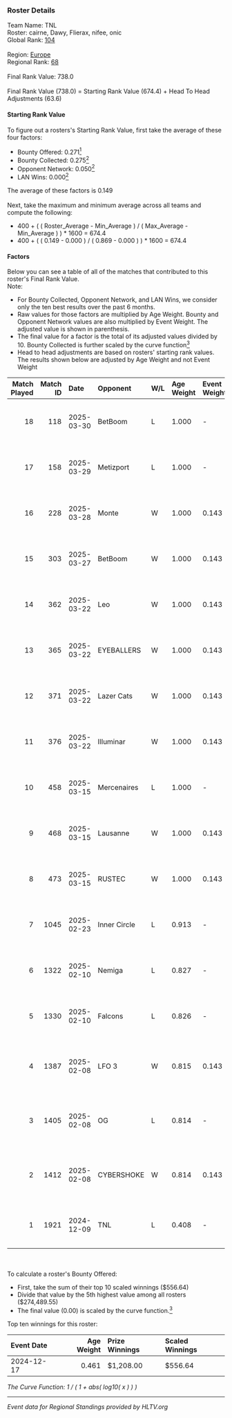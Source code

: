 ### Roster Details<br />
Team Name: TNL<br />
Roster: cairne, Dawy, Flierax, nifee, onic<br />
Global Rank: [104](../../standings_global_2025_04_07.md)<br />
<br />
Region: [Europe]( ../../standings_europe_2025_04_07.md)<br />
Regional Rank: [68]( ../../standings_europe_2025_04_07.md)<br />
<br />
Final Rank Value:  738.0<br />
<br />
Final Rank Value (738.0) = Starting Rank Value (674.4) + Head To Head Adjustments (63.6)<br />

#### Starting Rank Value<br />
To figure out a rosters's Starting Rank Value, first take the average of these four factors:<br />
- Bounty Offered: 0.271[<sup>1</sup>](#table2)
- Bounty Collected: 0.275[<sup>2</sup>](#table1)
- Opponent Network: 0.050[<sup>2</sup>](#table1)
- LAN Wins: 0.000[<sup>2</sup>](#table1)

The average of these factors is 0.149<br />
<br />
Next, take the maximum and minimum average across all teams and compute the following:<br />
- 400 + ( ( Roster_Average - Min_Average ) / ( Max_Average - Min_Average ) ) * 1600 = 674.4
- 400 + ( ( 0.149 - 0.000 ) / ( 0.869 - 0.000 ) ) * 1600 = 674.4


#### Factors<br />
Below you can see a table of all of the matches that contributed to this roster's Final Rank Value.<br />
Note:<br />

- For Bounty Collected, Opponent Network, and LAN Wins, we consider only the ten best results over the past 6 months.
- Raw values for those factors are multiplied by Age Weight. Bounty and Opponent Network values are also multiplied by Event Weight. The adjusted value is shown in parenthesis.
- The final value for a factor is the total of its adjusted values divided by 10. Bounty Collected is further scaled by the curve function[<sup>3</sup>](#curveFunction)
- Head to head adjustments are based on rosters' starting rank values. The results shown below are adjusted by Age Weight and not Event Weight
<span id="table1"></span><br />


| Match Played | Match ID | Date       | Opponent     | W/L | Age Weight | Event Weight | Bounty Collected | Opponent Network | LAN Wins  | H2H Adj. | Roster                                 |
| -: | -: | :- | :- | :- | :- | :- | :- | :- | :- | -: | :- |
|           18 |      118 | 2025-03-30 | BetBoom      | L   | 1.000      | -            | -                | -                | -         |    -5.81 | cairne, Dawy, Flierax, nifee, onic     |
|           17 |      158 | 2025-03-29 | Metizport    | L   | 1.000      | -            | -                | -                | -         |    -6.42 | cairne, Dawy, Flierax, nifee, onic     |
|           16 |      228 | 2025-03-28 | Monte        | W   | 1.000      | 0.143        | 0.012 (0.002)    | 0.768 (0.110)    | 0 (0.000) |    20.01 | cairne, Dawy, Flierax, nifee, onic     |
|           15 |      303 | 2025-03-27 | BetBoom      | W   | 1.000      | 0.143        | 0.113 (0.016)    | 0.913 (0.130)    | 0 (0.000) |    25.42 | cairne, Dawy, Flierax, nifee, onic     |
|           14 |      362 | 2025-03-22 | Leo          | W   | 1.000      | 0.143        | 0.014 (0.002)    | 0.531 (0.076)    | 0 (0.000) |    18.60 | cairne, Dawy, Flierax, nifee, onic     |
|           13 |      365 | 2025-03-22 | EYEBALLERS   | W   | 1.000      | 0.143        | 0.013 (0.002)    | 0.291 (0.042)    | 0 (0.000) |    17.50 | cairne, Dawy, Flierax, nifee, onic     |
|           12 |      371 | 2025-03-22 | Lazer Cats   | W   | 1.000      | 0.143        | 0.000 (0.000)    | 0.106 (0.015)    | 0 (0.000) |     8.65 | cairne, Dawy, Flierax, nifee, onic     |
|           11 |      376 | 2025-03-22 | Illuminar    | W   | 1.000      | 0.143        | 0.000 (0.000)    | 0.000 (0.000)    | 0 (0.000) |     5.95 | cairne, Dawy, Flierax, nifee, onic     |
|           10 |      458 | 2025-03-15 | Mercenaires  | L   | 1.000      | -            | -                | -                | -         |   -21.46 | cairne, Dawy, Flierax, nifee, onic     |
|            9 |      468 | 2025-03-15 | Lausanne     | W   | 1.000      | 0.143        | 0.000 (0.000)    | 0.054 (0.008)    | 0 (0.000) |     5.94 | cairne, Dawy, Flierax, nifee, onic     |
|            8 |      473 | 2025-03-15 | RUSTEC       | W   | 1.000      | 0.143        | 0.000 (0.000)    | 0.000 (0.000)    | 0 (0.000) |     5.70 | cairne, Dawy, Flierax, nifee, onic     |
|            7 |     1045 | 2025-02-23 | Inner Circle | L   | 0.913      | -            | -                | -                | -         |   -20.82 | cairne, Dawy, Flierax, nifee, onic     |
|            6 |     1322 | 2025-02-10 | Nemiga       | L   | 0.827      | -            | -                | -                | -         |    -4.25 | cairne, Dawy, Flierax, nifee, onic     |
|            5 |     1330 | 2025-02-10 | Falcons      | L   | 0.826      | -            | -                | -                | -         |    -0.07 | cairne, Dawy, Flierax, nifee, onic     |
|            4 |     1387 | 2025-02-08 | LFO 3        | W   | 0.815      | 0.143        | 0.000 (0.000)    | 0.096 (0.011)    | 0 (0.000) |     7.20 | cairne, Dawy, Flierax, nifee, s-chilla |
|            3 |     1405 | 2025-02-08 | OG           | L   | 0.814      | -            | -                | -                | -         |    -3.77 | cairne, Dawy, Flierax, nifee, s-chilla |
|            2 |     1412 | 2025-02-08 | CYBERSHOKE   | W   | 0.814      | 0.143        | 0.008 (0.001)    | 0.965 (0.112)    | 0 (0.000) |    17.15 | cairne, Dawy, Flierax, nifee, s-chilla |
|            1 |     1921 | 2024-12-09 | TNL          | L   | 0.408      | -            | -                | -                | -         |    -5.93 | ch1rs, Dawy, Flierax, nifee, Psycho    |

<br />
<span id="table2"></span><br />
To calculate a roster's Bounty Offered:<br />

- First, take the sum of their top 10 scaled winnings ($556.64)
- Divide that value by the 5th highest value among all rosters ($274,489.55)
- The final value (0.00) is scaled by the curve function.[<sup>3</sup>](#curveFunction)

Top ten winnings for this roster:<br />

| Event Date | Age Weight | Prize Winnings | Scaled Winnings |
| :- | -: | :- | :- |
| 2024-12-17 |      0.461 | $1,208.00      | $556.64         |


<span id="curveFunction"></span>_The Curve Function: 1 / ( 1 + abs( log10( x ) ) )_<br />

---
_Event data for Regional Standings provided by HLTV.org_<br />
